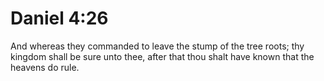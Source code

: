 # Daniel 4:26

And whereas they commanded to leave the stump of the tree roots; thy kingdom shall be sure unto thee, after that thou shalt have known that the heavens do rule.